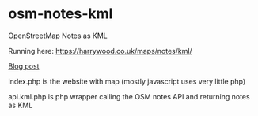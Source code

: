 # osm-notes-kml
OpenStreetMap Notes as KML

Running here: https://harrywood.co.uk/maps/notes/kml/

[Blog post](https://harrywood.co.uk/blog/2017/03/12/notes-in-organic-maps/)

index.php is the website with map (mostly javascript uses very little php)

api.kml.php is php wrapper calling the OSM notes API and returning notes as KML
